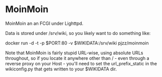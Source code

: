 
MoinMoin
========

MoinMoin an an FCGI under Lighttpd.

Data is stored under /srv/wiki, so you likely want to do something like:

  docker run -d -t -p $PORT:80 -v $WIKIDATA:/srv/wiki pjzz/moinmoin

Note that MoinMoin is fairly stupid URL-wise, using absolute URLs throughout,
so if you locate it anywhere other than / - even through a reverse proxy
on your Host - you'll need to set the url_prefix_static in the wikiconfig.py
that gets written to your $WIKIDATA dir.

